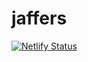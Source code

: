 # jaffers

[![Netlify Status](https://api.netlify.com/api/v1/badges/f353e197-0f19-40a8-af34-f5b702b4466a/deploy-status)](https://app.netlify.com/sites/eager-stonebraker-340ea9/deploys)
